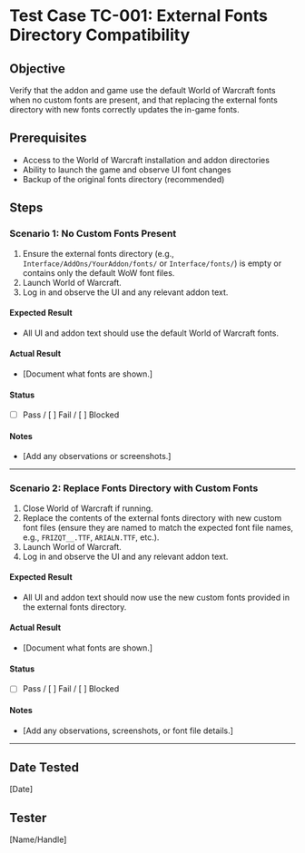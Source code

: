 # Test Case TC-001: External Fonts Directory Compatibility

## Objective
Verify that the addon and game use the default World of Warcraft fonts when no custom fonts are present, and that replacing the external fonts directory with new fonts correctly updates the in-game fonts.

## Prerequisites
- Access to the World of Warcraft installation and addon directories
- Ability to launch the game and observe UI font changes
- Backup of the original fonts directory (recommended)

## Steps
### Scenario 1: No Custom Fonts Present
1. Ensure the external fonts directory (e.g., `Interface/AddOns/YourAddon/fonts/` or `Interface/fonts/`) is empty or contains only the default WoW font files.
2. Launch World of Warcraft.
3. Log in and observe the UI and any relevant addon text.

#### Expected Result
- All UI and addon text should use the default World of Warcraft fonts.

#### Actual Result
- [Document what fonts are shown.]

#### Status
- [ ] Pass / [ ] Fail / [ ] Blocked

#### Notes
- [Add any observations or screenshots.]

---

### Scenario 2: Replace Fonts Directory with Custom Fonts
1. Close World of Warcraft if running.
2. Replace the contents of the external fonts directory with new custom font files (ensure they are named to match the expected font file names, e.g., `FRIZQT__.TTF`, `ARIALN.TTF`, etc.).
3. Launch World of Warcraft.
4. Log in and observe the UI and any relevant addon text.

#### Expected Result
- All UI and addon text should now use the new custom fonts provided in the external fonts directory.

#### Actual Result
- [Document what fonts are shown.]

#### Status
- [ ] Pass / [ ] Fail / [ ] Blocked

#### Notes
- [Add any observations, screenshots, or font file details.]

---

## Date Tested
[Date]

## Tester
[Name/Handle]
